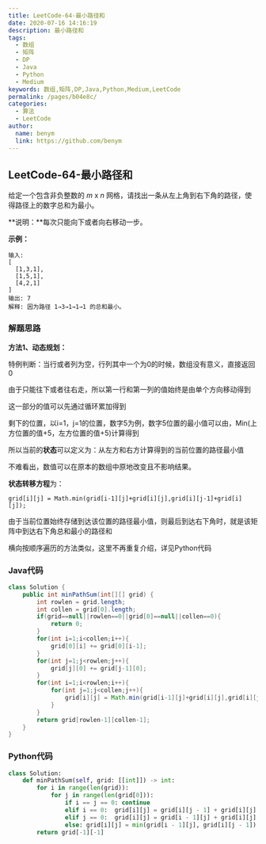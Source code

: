 ```yaml
---
title: LeetCode-64-最小路径和
date: 2020-07-16 14:16:19
description: 最小路径和
tags: 
  - 数组
  - 矩阵
  - DP
  - Java
  - Python
  - Medium
keywords: 数组,矩阵,DP,Java,Python,Medium,LeetCode
permalink: /pages/b04e8c/
categories: 
  - 算法
  - LeetCode
author: 
  name: benym
  link: https://github.com/benym
---
```


## LeetCode-64-最小路径和

给定一个包含非负整数的 *m* x *n* 网格，请找出一条从左上角到右下角的路径，使得路径上的数字总和为最小。

**说明：**每次只能向下或者向右移动一步。

<!--more-->

**示例：**

```
输入:
[
  [1,3,1],
  [1,5,1],
  [4,2,1]
]
输出: 7
解释: 因为路径 1→3→1→1→1 的总和最小。
```

### 解题思路

**方法1、动态规划：**

特例判断：当行或者列为空，行列其中一个为0的时候，数组没有意义，直接返回0

由于只能往下或者往右走，所以第一行和第一列的值始终是由单个方向移动得到

这一部分的值可以先通过循环累加得到

剩下的位置，以i=1，j=1的位置，数字5为例，数字5位置的最小值可以由，Min(上方位置的值+5，左方位置的值+5)计算得到

所以当前的**状态**可以定义为：从左方和右方计算得到的当前位置的路径最小值

不难看出，数值可以在原本的数组中原地改变且不影响结果。

**状态转移方程**为：

`grid[i][j] = Math.min(grid[i-1][j]+grid[i][j],grid[i][j-1]+grid[i][j]);`

由于当前位置始终存储到达该位置的路径最小值，则最后到达右下角时，就是该矩阵中到达右下角总和最小的路径和

横向按顺序遍历的方法类似，这里不再重复介绍，详见Python代码

### Java代码

```java
class Solution {
    public int minPathSum(int[][] grid) {
        int rowlen = grid.length;
        int collen = grid[0].length;
        if(grid==null||rowlen==0||grid[0]==null||collen==0){
            return 0;
        }
        for(int i=1;i<collen;i++){
            grid[0][i] += grid[0][i-1];
        }
        for(int j=1;j<rowlen;j++){
            grid[j][0] += grid[j-1][0];
        }
        for(int i=1;i<rowlen;i++){
            for(int j=1;j<collen;j++){
                grid[i][j] = Math.min(grid[i-1][j]+grid[i][j],grid[i][j-1]+grid[i][j]);
            }
        }
        return grid[rowlen-1][collen-1];
    }
}
```

### Python代码

```python
class Solution:
    def minPathSum(self, grid: [[int]]) -> int:
        for i in range(len(grid)):
            for j in range(len(grid[0])):
                if i == j == 0: continue
                elif i == 0:  grid[i][j] = grid[i][j - 1] + grid[i][j]
                elif j == 0:  grid[i][j] = grid[i - 1][j] + grid[i][j]
                else: grid[i][j] = min(grid[i - 1][j], grid[i][j - 1]) + grid[i][j]
        return grid[-1][-1]
```





